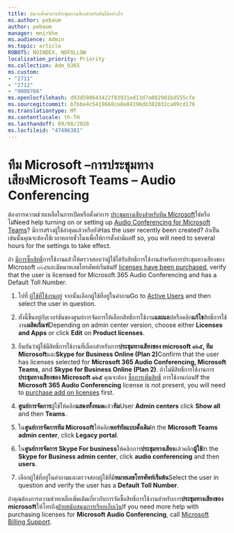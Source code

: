 ```yaml
---
title: ฉันจะตั้งค่าการประชุมทางเสียงสำหรับทีมได้อย่างไร
ms.author: pebaum
author: pebaum
manager: mnirkhe
ms.audience: Admin
ms.topic: article
ROBOTS: NOINDEX, NOFOLLOW
localization_priority: Priority
ms.collection: Adm_O365
ms.custom:
- "2711"
- "2712"
- "9000766"
ms.openlocfilehash: d93d598643422f83931ed13d7a002901bd555cfe
ms.sourcegitcommit: b7bbe4c5419668ce8e84196db382032ca09cd176
ms.translationtype: MT
ms.contentlocale: th-TH
ms.lasthandoff: 09/08/2020
ms.locfileid: "47406381"
---
```

# <a name="microsoft-teams--audio-conferencing"></a><span data-ttu-id="76c7e-102">ทีม Microsoft –การประชุมทางเสียง</span><span class="sxs-lookup"><span data-stu-id="76c7e-102">Microsoft Teams – Audio Conferencing</span></span>

<span data-ttu-id="76c7e-103">ต้องการความช่วยเหลือในการเปิดหรือตั้งค่าการ [ประชุมทางเสียงสำหรับทีม Microsoft](https://docs.microsoft.com/microsoftteams/set-up-audio-conferencing-in-teams)ใช่หรือไม่</span><span class="sxs-lookup"><span data-stu-id="76c7e-103">Need help turning on or setting up [Audio Conferencing for Microsoft Teams](https://docs.microsoft.com/microsoftteams/set-up-audio-conferencing-in-teams)?</span></span>  <span data-ttu-id="76c7e-104">มีการสร้างผู้ใช้ล่าสุดแล้วหรือยัง</span><span class="sxs-lookup"><span data-stu-id="76c7e-104">Has the user recently been created?</span></span> <span data-ttu-id="76c7e-105">ถ้าเป็นเช่นนั้นคุณจะต้องใช้เวลาหลายชั่วโมงเพื่อให้การตั้งค่ามีผล</span><span class="sxs-lookup"><span data-stu-id="76c7e-105">If so, you will need to several hours for the settings to take effect.</span></span>

<span data-ttu-id="76c7e-106">ถ้า [มีการซื้อสิทธิ์](https://docs.microsoft.com/microsoftteams/set-up-audio-conferencing-in-teams#step-2-get-and-assign-licenses)การใช้งานแล้วให้ตรวจสอบว่าผู้ใช้ได้รับสิทธิ์การใช้งานสำหรับการประชุมทางเสียงของ Microsoft ๓๖๕และมีหมายเลขโทรศัพท์เริ่มต้น</span><span class="sxs-lookup"><span data-stu-id="76c7e-106">If [licenses have been purchased](https://docs.microsoft.com/microsoftteams/set-up-audio-conferencing-in-teams#step-2-get-and-assign-licenses), verify that the user is licensed for Microsoft 365 Audio Conferencing and has a Default Toll Number.</span></span>

1. <span data-ttu-id="76c7e-107">ไปที่ [ผู้ใช้ที่ใช้งานอยู่](https://admin.microsoft.com/Adminportal/Home?source=applauncher#/users) จากนั้นเลือกผู้ใช้ที่อยู่ในคำถาม</span><span class="sxs-lookup"><span data-stu-id="76c7e-107">Go to [Active Users](https://admin.microsoft.com/Adminportal/Home?source=applauncher#/users) and then select the user in question.</span></span>

2. <span data-ttu-id="76c7e-108">ทั้งนี้ขึ้นอยู่กับเวอร์ชันของศูนย์การจัดการให้เลือกสิทธิ์การใช้งาน**และแอ**ปหรือคลิก**แก้ไข**สิทธิ์การใช้งาน**ผลิตภัณฑ์**</span><span class="sxs-lookup"><span data-stu-id="76c7e-108">Depending on admin center version, choose either **Licenses and Apps** or click **Edit** on **Product licenses**.</span></span>

3. <span data-ttu-id="76c7e-109">ยืนยันว่าผู้ใช้มีสิทธิ์การใช้งานที่เลือกสำหรับการ**ประชุมทางเสียงของ microsoft ๓๖๕, ทีม Microsoft**และ**Skype for Business Online (Plan 2)**</span><span class="sxs-lookup"><span data-stu-id="76c7e-109">Confirm that the user has licenses selected for **Microsoft 365 Audio Conferencing, Microsoft Teams**, and **Skype for Business Online (Plan 2)**.</span></span> <span data-ttu-id="76c7e-110">ถ้าไม่มีสิทธิ์การใช้งานการ **ประชุมทางเสียงของ Microsoft ๓๖๕** คุณจะต้อง [ซื้อการเพิ่มสิทธิ์](https://docs.microsoft.com/microsoftteams/teams-add-on-licensing/microsoft-teams-add-on-licensing?tabs=small-business) การใช้งานก่อน</span><span class="sxs-lookup"><span data-stu-id="76c7e-110">If the **Microsoft 365 Audio Conferencing** license is not present, you will need to [purchase add on licenses](https://docs.microsoft.com/microsoftteams/teams-add-on-licensing/microsoft-teams-add-on-licensing?tabs=small-business) first.</span></span>

4. <span data-ttu-id="76c7e-111">**ศูนย์การจัดการ**ผู้ใช้ให้คลิก**แสดงทั้งหมด**แล้ว**ทีม**</span><span class="sxs-lookup"><span data-stu-id="76c7e-111">User **Admin centers** click **Show all** and then **Teams**.</span></span>

5. <span data-ttu-id="76c7e-112">ใน**ศูนย์การจัดการทีม Microsoft**ให้คลิก**พอร์ทัลแบบดั้งเดิม**</span><span class="sxs-lookup"><span data-stu-id="76c7e-112">In the **Microsoft Teams admin center**, click **Legacy portal**.</span></span>

6. <span data-ttu-id="76c7e-113">ใน**ศูนย์การจัดการ Skype For business**ให้คลิกการ**ประชุมทางเสียง**แล้วคลิก**ผู้ใช้**</span><span class="sxs-lookup"><span data-stu-id="76c7e-113">In the **Skype for Business admin center**, click **audio conferencing** and then **users**.</span></span>

7. <span data-ttu-id="76c7e-114">เลือกผู้ใช้ที่อยู่ในคำถามและตรวจสอบผู้ใช้ที่มี**หมายเลขโทรศัพท์เริ่มต้น**</span><span class="sxs-lookup"><span data-stu-id="76c7e-114">Select the user in question and verify the user has a **Default Toll Number**.</span></span>

<span data-ttu-id="76c7e-115">ถ้าคุณต้องการความช่วยเหลือเพิ่มเติมเกี่ยวกับการจัดซื้อสิทธิ์การใช้งานสำหรับการ**ประชุมทางเสียงของ microsoft**ให้โทรถึง[ฝ่ายสนับสนุนการเรียกเก็บเงิน](https://docs.microsoft.com/microsoft-365/admin/contact-support-for-business-products?view=o365-worldwide#phone-support)</span><span class="sxs-lookup"><span data-stu-id="76c7e-115">If you need more help with purchasing licenses for **Microsoft Audio Conferencing**, call [Microsoft Billing Support](https://docs.microsoft.com/microsoft-365/admin/contact-support-for-business-products?view=o365-worldwide#phone-support).</span></span>
